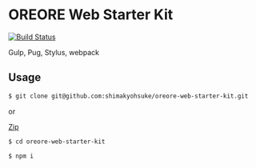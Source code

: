 # OREORE Web Starter Kit

[![Build Status](https://travis-ci.org/shimakyohsuke/oreore-web-starter-kit.svg?branch=master)](https://travis-ci.org/shimakyohsuke/oreore-web-starter-kit)

Gulp, Pug, Stylus, webpack

## Usage

```bash
$ git clone git@github.com:shimakyohsuke/oreore-web-starter-kit.git
```

or

[Zip](https://github.com/shimakyohsuke/oreore-web-starter-kit/archive/master.zip)

```bash
$ cd oreore-web-starter-kit
```

```bash
$ npm i
```
